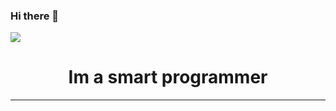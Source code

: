 ### Hi there 👋

<img src='https://img.shields.io/badge/mysql-%2300f.svg?style=for-the-badge&logo=mysql&logoColor=white'></img>

<h1 align='center'>Im a smart programmer</h1>
<hr></hr>
